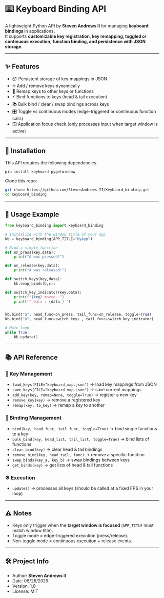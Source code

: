 # ⌨️ Keyboard Binding API  

A lightweight Python API by **Steven Andrews II** for managing **keyboard bindings** in applications.  
It supports **customizable key registration, key remapping, toggled or continuous execution, function binding, and persistence with JSON storage**.  

---

## ✨ Features  

- 📦 Persistent storage of key mappings in JSON  
- ➕ Add / remove keys dynamically  
- 🔄 Remap keys to other keys or functions  
- ⚡ Bind functions to keys (head & tail execution)  
- 📚 Bulk bind / clear / swap bindings across keys  
- 🎛️ Toggle vs continuous modes (edge-triggered or continuous function calls)  
- 🪟 Application focus check (only processes input when target window is active)  

---

## 🚀 Installation  

This API requires the following dependencies:  

```bash
pip install keyboard pygetwindow
```

Clone this repo:  

```bash
git clone https://github.com/StevenAndrews-II/Keyboard_binding.git
cd Keyboard_binding
```

---

## 📖 Usage Example  

```python
from keyboard_binding import keyboard_binding

# Initialize with the window title of your app
kb = keyboard_binding(APP_TITLE="MyApp")

# Bind a simple function
def on_press(key,data):
    print("A was pressed!")

def on_release(key,data):
    print("A was released!")

def switch_keys(key,data):
    kb.swap_binds(b,c):

def switch_key_indicator(key,data):
    print(f"{key} moved..")
    print(f" Data : {data } ")


kb.bind("a", head_func=on_press, tail_func=on_release, toggle=True)
kb.bind("b", head_func=switch_keys , tail_func=switch_key_indicator)

# Main loop
while True:
    kb.update()
```

---

## 📚 API Reference  

### 🔑 Key Management  
- `load_keys(FILE="keyboard_map.json")` → load key mappings from JSON  
- `save_keys(FILE="keyboard_map.json")` → save current mappings  
- `add_key(key, remap=None, toggle=True)` → register a new key  
- `remove_key(key)` → remove a registered key  
- `remap(key, to_key)` → remap a key to another  

### 🔗 Binding Management  
- `bind(key, head_func, tail_func, toggle=True)` → bind single functions to a key  
- `bulk_bind(key, head_list, tail_list, toggle=True)` → bind lists of functions  
- `clear_bind(key)` → clear head & tail bindings  
- `remove_bind(key, head_tail, func)` → remove a specific function  
- `swap_binds(key_a, key_b)` → swap bindings between keys  
- `get_binds(key)` → get lists of head & tail functions  

### ⚙️ Execution  
- `update()` → processes all keys (should be called at a fixed FPS in your loop)  

---

## ⚠️ Notes  

- Keys only trigger when the **target window is focused** (`APP_TITLE` must match window title).  
- Toggle mode = edge-triggered execution (press/release).  
- Non-toggle mode = continuous execution + release events.  

---

## 🛠️ Project Info  

- Author: **Steven Andrews II**  
- Date: 08/28/2025  
- Version: 1.0  
- License: MIT
